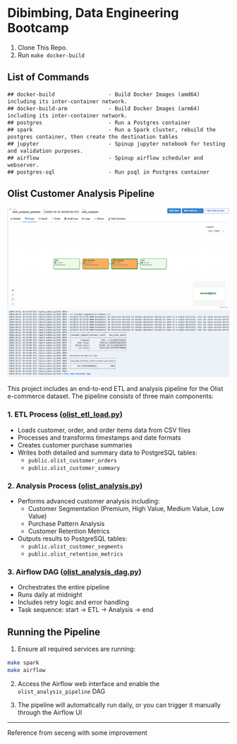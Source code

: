 # Dibimbing, Data Engineering Bootcamp

1. Clone This Repo.
2. Run `make docker-build`

## List of Commands

```
## docker-build                 - Build Docker Images (amd64) including its inter-container network.
## docker-build-arm             - Build Docker Images (arm64) including its inter-container network.
## postgres                     - Run a Postgres container
## spark                        - Run a Spark cluster, rebuild the postgres container, then create the destination tables
## jupyter                      - Spinup jupyter notebook for testing and validation purposes.
## airflow                      - Spinup airflow scheduler and webserver.
## postgres-sql                 - Run psql in Postgres container
```

## Olist Customer Analysis Pipeline

![Olist ETL Pipeline DAG](dibimbing_spark_batch_airflow/dags/graph.png)
![Olist Analysis Result](dibimbing_spark_batch_airflow/dags/result.png)

This project includes an end-to-end ETL and analysis pipeline for the Olist e-commerce dataset. The pipeline consists of three main components:

### 1. ETL Process ([olist_etl_load.py](dibimbing_spark_batch_airflow/spark-scripts/olist_etl_load.py))

- Loads customer, order, and order items data from CSV files
- Processes and transforms timestamps and date formats
- Creates customer purchase summaries
- Writes both detailed and summary data to PostgreSQL tables:
  - `public.olist_customer_orders`
  - `public.olist_customer_summary`

### 2. Analysis Process ([olist_analysis.py](dibimbing_spark_batch_airflow/spark-scripts/olist_analysis.py))

- Performs advanced customer analysis including:
  - Customer Segmentation (Premium, High Value, Medium Value, Low Value)
  - Purchase Pattern Analysis
  - Customer Retention Metrics
- Outputs results to PostgreSQL tables:
  - `public.olist_customer_segments`
  - `public.olist_retention_metrics`

### 3. Airflow DAG ([olist_analysis_dag.py](dibimbing_spark_batch_airflow/dags/olist_analysis_dag.py))

- Orchestrates the entire pipeline
- Runs daily at midnight
- Includes retry logic and error handling
- Task sequence: start → ETL → Analysis → end

## Running the Pipeline

1. Ensure all required services are running:

```bash
make spark
make airflow
```

2. Access the Airflow web interface and enable the `olist_analysis_pipeline` DAG

3. The pipeline will automatically run daily, or you can trigger it manually through the Airflow UI

---

Reference from seceng with some improvement

